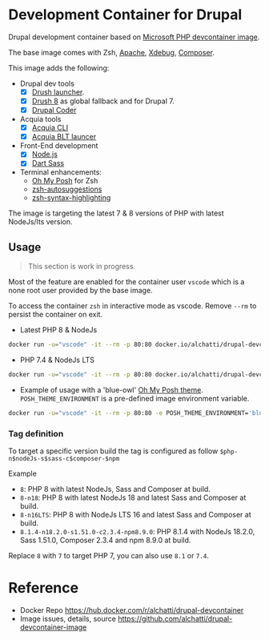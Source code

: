# Development Container for Drupal

Drupal development container based on [Microsoft PHP devcontainer image](https://mcr.microsoft.com/v2/vscode/devcontainers/php/tags/list).

The base image comes with Zsh, [Apache](https://httpd.apache.org/), [Xdebug](https://xdebug.org/), [Composer](https://getcomposer.org/).

This image adds the following:

- Drupal dev tools
	- [X] [Drush launcher](https://github.com/drush-ops/drush-launcher).
	- [X] [Drush 8](https://www.drush.org/latest/) as global fallback and for Drupal 7.
	- [X] [Drupal Coder](https://www.drupal.org/project/coder)

- Acquia tools
	- [X] [Acquia CLI](https://docs.acquia.com/acquia-cli/)
	- [X] [Acquia BLT launcer](https://github.com/acquia/blt-launcher/)

- Front-End development
	- [X] [Node.js](https://nodejs.org)
	- [X] [Dart Sass](https://github.com/sass/dart-sass)

- Terminal enhancements:
	- [Oh My Posh](https://ohmyposh.dev/) for Zsh
	- [zsh-autosuggestions](https://github.com/zsh-users/zsh-autosuggestions)
	- [zsh-syntax-highlighting](https://github.com/zsh-users/zsh-syntax-highlighting)

The image is targeting the latest 7 & 8 versions of PHP with latest NodeJs/lts version.

## Usage

> This section is work in progress.

Most of the feature are enabled for the container user `vscode` which is a none root user provided by the base image.

To access the container `zsh` in interactive mode as vscode. Remove `--rm` to persist the container on exit.

- Latest PHP 8 & NodeJs

```bash
docker run -u="vscode" -it --rm -p 80:80 docker.io/alchatti/drupal-devcontainer:8 zsh
```

- PHP 7.4 & NodeJs LTS

```bash
docker run -u="vscode" -it --rm -p 80:80 docker.io/alchatti/drupal-devcontainer:7.4-n16LTS
```

- Example of usage with a 'blue-owl' [Oh My Posh theme](https://ohmyposh.dev/docs/themes). `POSH_THEME_ENVIRONMENT` is a pre-defined image environment variable.

```bash
docker run -u="vscode" -it --rm -p 80:80 -e POSH_THEME_ENVIRONMENT='blue-owl' docker.io/alchatti/drupal-devcontainer:8 zsh
```

### Tag definition

To target a specific version build the tag is configured as follow `$php-n$nodeJs-s$sass-c$composer-$npm`

Example

- `8`: PHP 8 with latest NodeJs, Sass and Composer at build.
- `8-n18`: PHP 8 with latest NodeJs 18 and latest Sass and Composer at build.
- `8-n16LTS`: PHP 8 with NodeJs LTS 16 and latest Sass and Composer at build.
- `8.1.4-n18.2.0-s1.51.0-c2.3.4-npm8.9.0`: PHP 8.1.4 with NodeJs 18.2.0, Sass 1.51.0, Composer 2.3.4 and npm 8.9.0 at build.

Replace `8` with `7` to target PHP 7, you can also use `8.1` or `7.4`.

# Reference

- Docker Repo https://hub.docker.com/r/alchatti/drupal-devcontainer
- Image issues, details, source https://github.com/alchatti/drupal-devcontainer-image

